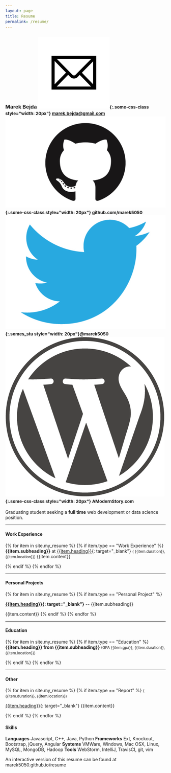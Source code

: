 ```yaml
---
layout: page
title: Resume
permalink: /resume/
---
```


### Marek Bejda <small>![email](/static/emails.png){:.some-css-class style="width: 20px"}  marek.bejda@gmail.com ![email](/static/github.jpeg){:.some-css-class style="width: 20px"}  github.com/marek5050 ![email](/static/twitter.jpg){:.somes_stu style="width: 20px"}@marek5050 ![email](/static/wordpress.png){:.some-css-class style="width: 20px"} AModernStory.com </small>
Graduating student seeking a **full time** web development or data science position.

----

#### Work Experience

{% for item in site.my_resume %}
{% if item.type == "Work Experience" %}
**{{item.subheading}}** at [{{item.heading}}]({{item.link}}){: target="_blank"} <span class='pull-right'><small>( {{item.duration}}, {{item.location}})</small></span>
{{item.content}}

{% endif %}
{% endfor %}

----

#### Personal Projects

{% for item in site.my_resume %}
{% if item.type == "Personal Project" %}

**[{{item.heading}}]({{item.link}}){: target="_blank"}** -- {{item.subheading}}

{{item.content}}
{% endif %}
{% endfor %}

----

#### Education

{% for item in site.my_resume %}
{% if item.type == "Education" %}
**{{item.heading}} from {{item.subheading}}** <span class='pull-right'><small>(GPA {{item.gpa}}, {{item.duration}}, {{item.location}})</small></span>

<!-- [{{item.heading}}]({{item.link}}){: target="_blank"} -->
{% endif %}
{% endfor %}

----

#### Other

{% for item in site.my_resume %}
{% if item.type == "Report" %}
<span class='pull-right'><small>( {{item.duration}}, {{item.location}})</small></span>

[{{item.heading}}]({{item.link}}){: target="_blank"}
{{item.content}}

{% endif %}
{% endfor %}

#### Skills
**Languages**	Javascript, C++, Java,  Python
**Frameworks**	Ext, Knockout, Bootstrap, jQuery, Angular
**Systems**	VMWare, Windows, Mac OSX, Linux, MySQL, MongoDB, Hadoop
**Tools**		WebStorm, IntelliJ, TravisCI, git, vim

<span class="pull-right">An interactive version of this resume can be found at marek5050.github.io/resume</span>



